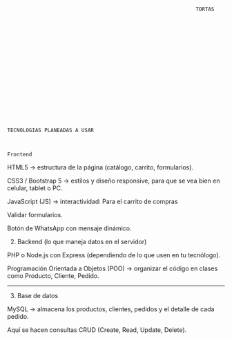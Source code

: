                                                                  TORTAS

















                                                           
                                                                TECNOLOGIAS PLANEADAS A USAR
                                                                  
                                                                  
                                                                     Frontend 

HTML5 → estructura de la página (catálogo, carrito, formularios).

CSS3 / Bootstrap 5 → estilos y diseño responsive, para que se vea bien en celular, tablet o PC.

JavaScript (JS) → interactividad: Para el carrito de compras   



Validar formularios.

Botón de WhatsApp con mensaje dinámico.

2. Backend (lo que maneja datos en el servidor)

PHP o Node.js con Express (dependiendo de lo que usen en tu tecnólogo).

Programación Orientada a Objetos (POO) → organizar el código en clases como Producto, Cliente, Pedido.



---

3. Base de datos

MySQL → almacena los productos, clientes, pedidos y el detalle de cada pedido.

Aquí se hacen consultas CRUD (Create, Read, Update, Delete).
